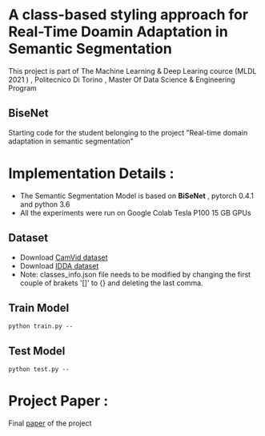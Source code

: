 # A class-based styling approach for Real-Time Doamin Adaptation in Semantic Segmentation
This project is part of The Machine Learning & Deep Learing cource (MLDL 2021 ) , Politecnico Di Torino , Master Of Data Science & Engineering Program 
## BiseNet
Starting code for the student belonging to the project "Real-time domain adaptation in semantic segmentation" <br>
# Implementation Details :
- The Semantic Segmentation Model is based on **BiSeNet** , pytorch 0.4.1 and python 3.6
- All the experiments were run on Google Colab Tesla P100 15 GB GPUs


## Dataset  
- Download [CamVid dataset](https://drive.google.com/file/d/1CKtkLRVU4tGbqLSyFEtJMoZV2ZZ2KDeA/view?usp=sharing)
- Download [IDDA dataset](https://drive.google.com/file/d/1GiUjXp1YBvnJjAf1un07hdHFUrchARa0/view?usp=sharing)
- Note: classes_info.json file needs to be modified by changing the first couple of brakets '[]' to {} and deleting the last comma.

  
## Train Model
```
python train.py --
```  

## Test Model
```
python test.py --
```


# Project Paper :
Final [paper](https://github.com/MatteoM95/Real-time-Domain-Adaptation-in-Semantic-Segmentation/blob/MatteoBranch/Report_Real%20time%20Domain%20Adaptation%20in%20Semantic%20Segmentation.pdf) of the project

